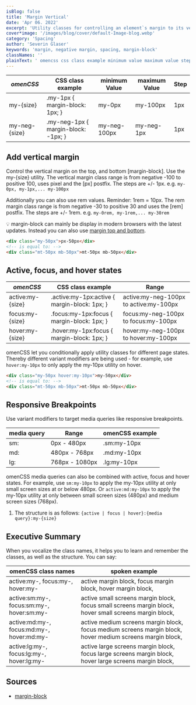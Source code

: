 ```yaml
---
isBlog: false
title: 'Margin Vertical'
date: 'Apr 06. 2022'
excerpt: 'Utility classes for controlling an element`s margin to its vertical sides.'
cover*image: '/images/blog/cover/default-Image-blog.webp'
category: 'Spacing'
author: 'Severin Glaser'
keywords: 'margin, negative margin, spacing, margin-block'
classNames: ''
plainText: ' omencss css class example minimum value maximum value step - - - - my- size my-1px margin-block: 1px; my-0px my-100px 1px my-neg- size my-neg-1px margin-block: -1px; my-neg-100px my-neg-1px 1px add vertical margin control the vertical margin on the top and bottom margin-block use the my- size utility the vertical margin class range is from negative -100 to positive 100 uses pixel and the px postfix the steps are + - 1px e g `my-0px my-1px my-100px` additionally you can also use rem values reminder: 1rem = 10px the rem margin class range is from negative -30 to positive 30 and uses the rem postfix the steps are + - 1rem e g `my-0rem my-1rem my-30rem` 💡 margin-block can mainly be display in modern browsers with the latest updates instead you can also use margin top and bottom docs spacing-margin-side  active focus and hover states omencss css class example range - active:my- size active :my-1px:active margin-block: 1px; active:my-neg-100px to active:my-100px focus:my- size focus :my-1px:focus margin-block: 1px; focus:my-neg-100px to focus:my-100px hover:my- size hover :my-1px:focus margin-block: 1px; hover:my-neg-100px to hover:my-100px omencss let you conditionally apply utility classes for different page states thereby different variant modifiers are being used - for example use `hover:my-10px` to only apply the my-10px utility on hover  responsive breakpoints use variant modifiers to target media queries like responsive breakpoints media query range omencss example - - sm: 0px - 480px sm:my-10px md: 480px - 768px md:my-10px lg: 768px - 1080px lg:my-10px omencss media queries can also be combined with active focus and hover states for example use `sm:my-10px` to apply the my-10px utility at only small screen sizes at or below 480px or `active:md:my-10px` to apply the my-10px utility at only between small screen sizes 480px and medium screen sizes 768px 1 the structure is as follows: ` active focus hover : media query :my- size ` executive summary when you vocalize the class names it helps you to learn and remember the classes as well as the structure you can say: omencss class names spoken example - - active:my- focus:my- hover:my- active margin block focus margin block hover margin block active:sm:my- focus:sm:my- hover:sm:my- active small screens margin block focus small screens margin block hover small screens margin block active:md:my- focus:md:my- hover:md:my- active medium screens margin block focus medium screens margin block hover medium screens margin block active:lg:my- focus:lg:my- hover:lg:my- active large screens margin block focus large screens margin block hover large screens margin block sources - margin-block https: developer mozilla org en-us docs web css margin-block '
---
```


| _omenCSS_     | CSS class example                   | minimum Value | maximum Value | Step |
| ------------- | ----------------------------------- | ------------- | ------------- | ---- |
| my-{size}     | .my-1px { margin-block: 1px; }      | my-0px        | my-100px      | 1px  |
| my-neg-{size} | .my-neg-1px { margin-block: -1px; } | my-neg-100px  | my-neg-1px    | 1px  |

## Add vertical margin

Control the vertical margin on the top, and bottom [margin-block]. Use the my-{size} utility. The vertical margin class range is from negative -100 to positive 100, uses pixel and the [px] postfix. The steps are +/- 1px. e.g. `my-0px, my-1px,... my-100px`

Additionally you can also use rem values. Reminder: 1rem = 10px. The rem margin class range is from negative -30 to positive 30 and uses the [rem] postfix. The steps are +/- 1rem. e.g. `my-0rem, my-1rem,... my-30rem`

💡 margin-block can mainly be display in modern browsers with the latest updates. Instead you can also use [margin top and bottom](/docs/spacing-margin-side).

```html
<div class="my-50px">px-50px</div>
<!-- is equal to: -->
<div class="mt-50px mb-50px">mt-50px mb-50px</div>
```

## Active, focus, and hover states

| _omenCSS_        | CSS class example                             | Range                                  |
| ---------------- | --------------------------------------------- | -------------------------------------- |
| active:my-{size} | .active\:my-1px:active { margin-block: 1px; } | active:my-neg-100px to active:my-100px |
| focus:my-{size}  | .focus\:my-1px:focus { margin-block: 1px; }   | focus:my-neg-100px to focus:my-100px   |
| hover:my-{size}  | .hover\:my-1px:focus { margin-block: 1px; }   | hover:my-neg-100px to hover:my-100px   |

omenCSS let you conditionally apply utility classes for different page states. Thereby different variant modifiers are being used - for example, use `hover:my-10px` to only apply the my-10px utility on hover.

```html
<div class="my-50px hover:my-10px">my-50px</div>
<!-- is equal to: -->
<div class="mt-50px mb-50px">mt-50px mb-50px</div>
```

## Responsive Breakpoints

Use variant modifiers to target media queries like responsive breakpoints.

| media query | Range          | omenCSS example |
| ----------- | -------------- | --------------- |
| sm:         | 0px - 480px    | .sm:my-10px     |
| md:         | 480px - 768px  | .md:my-10px     |
| lg:         | 768px - 1080px | .lg:my-10px     |

omenCSS media queries can also be combined with active, focus and hover states. For example, use `sm:my-10px` to apply the my-10px utility at only small screen sizes at or below 480px. Or `active:md:my-10px` to apply the my-10px utility at only between small screen sizes (480px) and medium screen sizes (768px).

1. The structure is as follows: `{active | focus | hover}:{media query}:my-{size}`

## Executive Summary

When you vocalize the class names, it helps you to learn and remember the classes, as well as the structure. You can say:

| omenCSS class names                       | spoken example                                                                                            |
| ----------------------------------------- | --------------------------------------------------------------------------------------------------------- |
| active:my-, focus:my-, hover:my-          | active margin block, focus margin block, hover margin block,                                              |
| active:sm:my-, focus:sm:my-, hover:sm:my- | active small screens margin block, focus small screens margin block, hover small screens margin block,    |
| active:md:my-, focus:md:my-, hover:md:my- | active medium screens margin block, focus medium screens margin block, hover medium screens margin block, |
| active:lg:my-, focus:lg:my-, hover:lg:my- | active large screens margin block, focus large screens margin block, hover large screens margin block,    |

## Sources

- [margin-block](https://developer.mozilla.org/en-US/docs/Web/CSS/margin-block)
